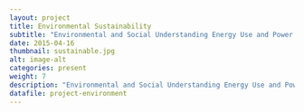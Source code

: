 ```yaml
---
layout: project
title: Environmental Sustainability
subtitle: "Environmental and Social Understanding Energy Use and Power Relationships in Low-Income Communities. Environmental and Social SustainabilityUnderstanding Ways to Reduce Household Energy Consumption by Supporting Dynamic Households and Disconnected Communities. Motivating Environmentally Sustainable Behaviors"
date: 2015-04-16
thumbnail: sustainable.jpg
alt: image-alt
categories: present
weight: 7
description: "Environmental and Social Understanding Energy Use and Power Relationships in Low-Income Communities. Environmental and Social SustainabilityUnderstanding Ways to Reduce Household Energy Consumption by Supporting Dynamic Households and Disconnected Communities. Motivating Environmentally Sustainable Behaviors"
datafile: project-environment
---
```

